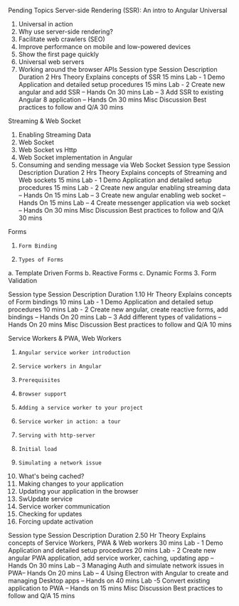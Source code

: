 Pending Topics
Server-side Rendering (SSR): An intro to Angular Universal
1.	Universal in action
2.	Why use server-side rendering?
3.	Facilitate web crawlers (SEO)
4.	Improve performance on mobile and low-powered devices
5.	Show the first page quickly
6.	Universal web servers
7.	Working around the browser APIs
Session type	Session Description 	Duration 2 Hrs
Theory 	Explains concepts of SSR	15 mins
Lab - 1	Demo Application and detailed setup procedures	15 mins
Lab - 2 	Create new angular and add SSR – Hands On	30 mins
Lab – 3	Add SSR to existing Angular 8 application – Hands On 	30 mins
Misc Discussion	Best practices to follow and Q/A	30 mins

Streaming & Web Socket
1.	Enabling Streaming Data
2.	Web Socket
3.	Web Socket vs Http
4.	Web Socket implementation in Angular
5.	Consuming and sending message via Web Socket
Session type	Session Description 	Duration 2 Hrs
Theory 	Explains concepts of Streaming and Web sockets 	15 mins
Lab - 1	Demo Application and detailed setup procedures	15 mins
Lab - 2 	Create new angular enabling streaming data
– Hands On	15 mins
Lab – 3	Create new angular enabling web socket
– Hands On	15 mins
Lab – 4 	Create messenger application via web socket
– Hands On	30 mins
Misc Discussion	Best practices to follow and Q/A	30 mins

Forms
1.     Form Binding
2.     Types of Forms
a.     Template Driven Forms
b.    Reactive Forms
c.     Dynamic Forms
3.     Form Validation

Session type	Session Description 	Duration 1.10 Hr
Theory 	Explains concepts of Form bindings  	10 mins
Lab - 1	Demo Application and detailed setup procedures	10 mins
Lab - 2 	Create new angular, create reactive forms, add bindings 
– Hands On	20 mins
Lab – 3	Add different types of validations 
– Hands On	20 mins
Misc Discussion	Best practices to follow and Q/A	10 mins


Service Workers & PWA, Web Workers
1.     Angular service worker introduction
2.     Service workers in Angular
3.     Prerequisites
4.     Browser support
5.     Adding a service worker to your project
6.     Service worker in action: a tour
7.     Serving with http-server
8.     Initial load
9.     Simulating a network issue
10.  What's being cached?
11.  Making changes to your application
12.  Updating your application in the browser
13.  SwUpdate service
14.  Service worker communication
15.  Checking for updates
16.  Forcing update activation



Session type	Session Description 	Duration 2.50 Hr
Theory 	Explains concepts of Service Workers, PWA & Web workers 	30 mins
Lab - 1	Demo Application and detailed setup procedures 	20 mins
Lab - 2 	Create new angular PWA application, add service worker, caching, updating app
– Hands On	30 mins
Lab – 3	Managing Auth and simulate network issues in PWA– Hands On	20 mins
Lab – 4 	Using Electron with Angular to create and managing Desktop apps – Hands on 	40 mins 
Lab -5 	Convert existing application to PWA – Hands on 	15 mins
Misc Discussion
	Best practices to follow and Q/A	15 mins



